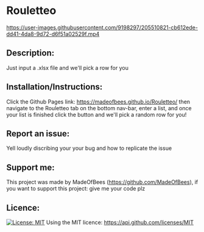 # Rouletteo
https://user-images.githubusercontent.com/9198297/205510821-cb612ede-dd41-4da8-9d72-d6f51a02529f.mp4
## Description: 
 Just input a .xlsx file and we'll pick a row for you 
    
## Installation/Instructions: 
 Click the Github Pages link: https://madeofbees.github.io/Rouletteo/ then navigate to the Rouletteo tab on the bottom nav-bar, enter a list, and once your list  is finished click the button and we'll pick a random row for you! 
    
## Report an issue: 
 Yell loudly discribing your your bug and how to replicate the issue

    
## Support me: 
 This project was made by MadeOfBees (https://github.com/MadeOfBees), if you want to support this project: give me your code plz

    
## Licence:
 [![License: MIT](https://img.shields.io/badge/License-MIT-yellow.svg)](https://opensource.org/licenses/MIT)
 Using the MIT licence: https://api.github.com/licenses/MIT 
